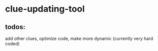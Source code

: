 # clue-updating-tool

## todos:
add other clues, optimize code, make more dynamic (currently very hard coded)
